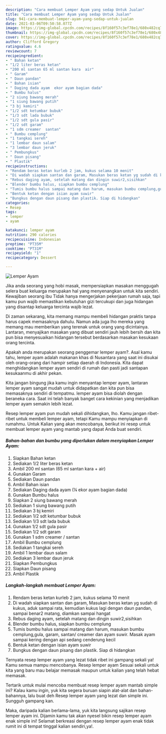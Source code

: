 ```yaml
---
description: "Cara membuat Lemper Ayam yang sedap Untuk Jualan"
title: "Cara membuat Lemper Ayam yang sedap Untuk Jualan"
slug: 941-cara-membuat-lemper-ayam-yang-sedap-untuk-jualan
date: 2021-03-06T09:50:58.077Z
image: https://img-global.cpcdn.com/recipes/8f160f57c3ef78e1/680x482cq70/lemper-ayam-foto-resep-utama.jpg
thumbnail: https://img-global.cpcdn.com/recipes/8f160f57c3ef78e1/680x482cq70/lemper-ayam-foto-resep-utama.jpg
cover: https://img-global.cpcdn.com/recipes/8f160f57c3ef78e1/680x482cq70/lemper-ayam-foto-resep-utama.jpg
author: Clifford Gregory
ratingvalue: 4.6
reviewcount: 7
recipeingredient:
- " Bahan ketan"
- "1/2 liter beras ketan"
- "200 ml santan 65 ml santan kara  air"
- " Garam"
- " Daun pandan"
- " Bahan isian"
- " Daging dada ayam  ekor ayam bagian dada"
- " Bumbu halus"
- "2 siung bawang merah"
- "1 siung bawang putih"
- "3 bj kemiri"
- "1/2 sdt ketumbar bubuk"
- "1/3 sdt lada bubuk"
- "1/2 sdt gula pasir"
- "1/2 sdt garam"
- "1 sdm creamer  santan"
- " Bumbu cemplung"
- "1 tangkai sereh"
- "1 lembar daun salam"
- "3 lembar daun jeruk"
- " Pembungkus"
- " Daun pisang"
- " Plastik"
recipeinstructions:
- "Rendam beras ketan kurleb 2 jam, kukus selama 10 menit"
- "Di wadah siapkan santan dan garam, Masukan beras ketan yg sudah di kukus, aduk sampai rata, kemudian kukus lagi dengan daun pandan, sampai benar2 matang, diamkan sampai hangat"
- "Rebus daging ayam, setelah matang dan dingin suwir2,sisihkan"
- "Blender bumbu halus, siapkan bumbu cemplung"
- "Tumis bumbu halus sampai matang dan harum, masukan bumbu cemplung,gula, garam, santan/ creamer dan ayam suwir. Masak ayam sampai kering dengan api sedang cenderung kecil"
- "Bentuk ketan dengan isian ayam suwir"
- "Bungkus dengan daun pisang dan plastik. Siap di hidangkan"
categories:
- Resep
tags:
- lemper
- ayam

katakunci: lemper ayam 
nutrition: 290 calories
recipecuisine: Indonesian
preptime: "PT35M"
cooktime: "PT31M"
recipeyield: "1"
recipecategory: Dessert

---
```



![Lemper Ayam](https://img-global.cpcdn.com/recipes/8f160f57c3ef78e1/680x482cq70/lemper-ayam-foto-resep-utama.jpg)

Jika anda seorang yang hobi masak, mempersiapkan masakan menggugah selera buat keluarga merupakan hal yang menyenangkan untuk kita sendiri. Kewajiban seorang ibu Tidak hanya mengerjakan pekerjaan rumah saja, tapi kamu pun wajib memastikan kebutuhan gizi tercukupi dan juga hidangan yang disantap keluarga tercinta wajib lezat.

Di zaman  sekarang, kita memang mampu membeli hidangan praktis tanpa harus capek memasaknya dahulu. Namun ada juga lho mereka yang memang mau memberikan yang terenak untuk orang yang dicintainya. Lantaran, menyajikan masakan yang dibuat sendiri jauh lebih bersih dan kita pun bisa menyesuaikan hidangan tersebut berdasarkan masakan kesukaan orang tercinta. 



Apakah anda merupakan seorang penggemar lemper ayam?. Asal kamu tahu, lemper ayam adalah makanan khas di Nusantara yang saat ini disukai oleh orang-orang dari hampir setiap daerah di Indonesia. Kita dapat menghidangkan lemper ayam sendiri di rumah dan pasti jadi santapan kesukaanmu di akhir pekan.

Kita jangan bingung jika kamu ingin menyantap lemper ayam, lantaran lemper ayam sangat mudah untuk didapatkan dan kita pun bisa memasaknya sendiri di tempatmu. lemper ayam bisa diolah dengan beraneka cara. Saat ini telah banyak banget cara kekinian yang menjadikan lemper ayam semakin lebih lezat.

Resep lemper ayam pun mudah sekali dihidangkan, lho. Kamu jangan ribet-ribet untuk membeli lemper ayam, tetapi Kamu mampu menyiapkan di rumahmu. Untuk Kalian yang akan mencobanya, berikut ini resep untuk membuat lemper ayam yang mantab yang dapat Anda buat sendiri.

<!--inarticleads1-->

##### Bahan-bahan dan bumbu yang diperlukan dalam menyiapkan Lemper Ayam:

1. Siapkan  Bahan ketan
1. Sediakan 1/2 liter beras ketan
1. Ambil 200 ml santan (65 ml santan kara + air)
1. Gunakan  Garam
1. Sediakan  Daun pandan
1. Ambil  Bahan isian
1. Sediakan  Daging dada ayam (¼ ekor ayam bagian dada)
1. Gunakan  Bumbu halus
1. Siapkan 2 siung bawang merah
1. Sediakan 1 siung bawang putih
1. Sediakan 3 bj kemiri
1. Sediakan 1/2 sdt ketumbar bubuk
1. Sediakan 1/3 sdt lada bubuk
1. Gunakan 1/2 sdt gula pasir
1. Sediakan 1/2 sdt garam
1. Gunakan 1 sdm creamer / santan
1. Ambil  Bumbu cemplung
1. Sediakan 1 tangkai sereh
1. Ambil 1 lembar daun salam
1. Sediakan 3 lembar daun jeruk
1. Siapkan  Pembungkus
1. Siapkan  Daun pisang
1. Ambil  Plastik




<!--inarticleads2-->

##### Langkah-langkah membuat Lemper Ayam:

1. Rendam beras ketan kurleb 2 jam, kukus selama 10 menit
1. Di wadah siapkan santan dan garam, Masukan beras ketan yg sudah di kukus, aduk sampai rata, kemudian kukus lagi dengan daun pandan, sampai benar2 matang, diamkan sampai hangat
1. Rebus daging ayam, setelah matang dan dingin suwir2,sisihkan
1. Blender bumbu halus, siapkan bumbu cemplung
1. Tumis bumbu halus sampai matang dan harum, masukan bumbu cemplung,gula, garam, santan/ creamer dan ayam suwir. Masak ayam sampai kering dengan api sedang cenderung kecil
1. Bentuk ketan dengan isian ayam suwir
1. Bungkus dengan daun pisang dan plastik. Siap di hidangkan




Ternyata resep lemper ayam yang lezat tidak ribet ini gampang sekali ya! Kamu semua mampu mencobanya. Resep lemper ayam Sesuai sekali untuk kita yang baru mau belajar memasak maupun untuk kalian yang telah hebat memasak.

Tertarik untuk mulai mencoba membuat resep lemper ayam mantab simple ini? Kalau kamu ingin, yuk kita segera buruan siapin alat-alat dan bahan-bahannya, lalu buat deh Resep lemper ayam yang lezat dan simple ini. Sungguh gampang kan. 

Maka, daripada kalian berlama-lama, yuk kita langsung sajikan resep lemper ayam ini. Dijamin kamu tak akan nyesel bikin resep lemper ayam enak simple ini! Selamat berkreasi dengan resep lemper ayam enak tidak rumit ini di tempat tinggal kalian sendiri,ya!.

